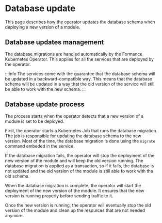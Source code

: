 # Database update

This page describes how the operator updates the database schema when deploying a new version of a module.

## Database updates management

The database migrations are handled automatically by the Formance Kubernetes Operator. This applies for all the services that are deployed by the operator.

:::info
The services come with the guarantee that the database schema will be updated in a backward-compatible way. This means that the database schema will be updated in a way that the old version of the service will still be able to work with the new schema.
:::

## Database update process

The process starts when the operator detects that a new version of a module is set to be deployed. 

First, the operator starts a Kubernetes Job that runs the database migration. The job is responsible for updating the database schema to the new version. Most of the time, the database migration is done using the `migrate` command embeded in the service.

If the database migration fails, the operator will stop the deployment of the new version of the module and will keep the old version running. The database migration is applied as a transaction, so if it fails, the database is not updated and the old version of the module is still able to work with the old schema.

When the database migration is complete, the operator will start the deployment of the new version of the module. It ensures that the new version is running properly before sending traffic to it.

Once the new version is running, the operator will eventually stop the old version of the module and clean up the resources that are not needed anymore.
